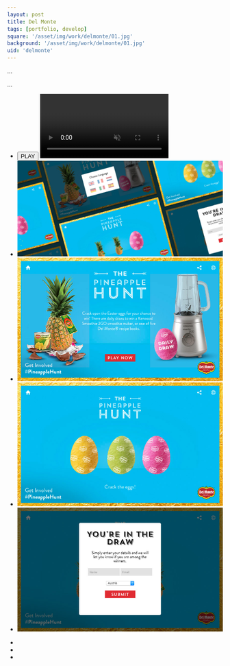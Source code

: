 ```yaml
---
layout: post
title: Del Monte
tags: [portfolio, develop]
square: '/asset/img/work/delmonte/01.jpg'
background: '/asset/img/work/delmonte/01.jpg'
uid: 'delmonte'
---
```


<p class="headline">...</p>

<p>...</p>

<section class="post-media">
	<ul>
		<li class="video-wrap">
			<button class="video-play">PLAY</button>
			<video class="video" muted>
				<source src="/asset/img/work/delmonte/vid.mp4" type="video/mp4">
				<source src="/asset/img/work/delmonte/vid.webm" type="video/webm">
			</video>
		</li>
		<li class="full"><img src="/asset/img/work/delmonte/04.jpg"></li>
		<li class="curved"><img src="/asset/img/work/delmonte/01.jpg"></li>
		<li class="curved"><img src="/asset/img/work/delmonte/02.jpg"></li>
		<li class="curved"><img src="/asset/img/work/delmonte/03.jpg"></li>
	</ul>
</section>

<section class="block palette three-colors">
	<ul>
		<li class="color-1"></li>
		<li class="color-2"></li>
		<li class="color-3"></li>
	</ul>
</section>

<section>
	
</section>

